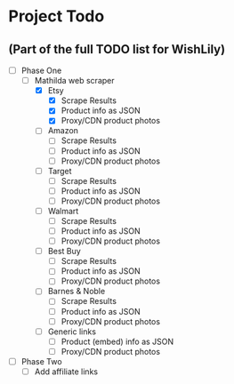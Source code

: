 # Project Todo
## (Part of the full TODO list for WishLily)

- [ ] Phase One
  - [ ] Mathilda web scraper
    - [X] Etsy
      - [X] Scrape Results
      - [X] Product info as JSON
      - [X] Proxy/CDN product photos
    - [ ] Amazon
      - [ ] Scrape Results
      - [ ] Product info as JSON
      - [ ] Proxy/CDN product photos
    - [ ] Target
      - [ ] Scrape Results
      - [ ] Product info as JSON
      - [ ] Proxy/CDN product photos
    - [ ] Walmart
      - [ ] Scrape Results
      - [ ] Product info as JSON
      - [ ] Proxy/CDN product photos
    - [ ] Best Buy
      - [ ] Scrape Results
      - [ ] Product info as JSON
      - [ ] Proxy/CDN product photos
    - [ ] Barnes & Noble
      - [ ] Scrape Results
      - [ ] Product info as JSON
      - [ ] Proxy/CDN product photos
    - [ ] Generic links
      - [ ] Product (embed) info as JSON
      - [ ] Proxy/CDN product photos
- [ ] Phase Two
  - [ ] Add affiliate links

